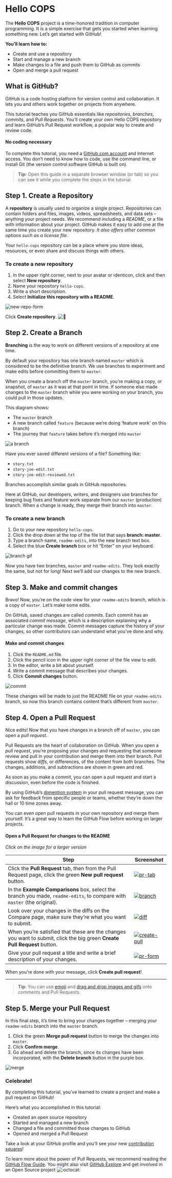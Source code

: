 # Hello COPS

The **Hello COPS** project is a time-honored tradition in computer programming. It is a simple exercise that gets you started when learning something new. Let’s get started with GitHub!

**You’ll learn how to:**

*   Create and use a repository
*   Start and manage a new branch
*   Make changes to a file and push them to GitHub as commits
*   Open and merge a pull request

## What is GitHub?

GitHub is a code hosting platform for version control and collaboration. It lets you and others work together on projects from anywhere.

This tutorial teaches you GitHub essentials like _repositories_, _branches_, _commits_, and _Pull Requests_. You’ll create your own Hello COPS repository and learn GitHub’s Pull Request workflow, a popular way to create and review code.

#### No coding necessary

To complete this tutorial, you need a [GitHub.com account](http://github.com) and Internet access. You don’t need to know how to code, use the command line, or install Git (the version control software GitHub is built on).

> **Tip:** Open this guide in a separate browser window (or tab) so you can see it while you complete the steps in the tutorial.

## Step 1\. Create a Repository

A **repository** is usually used to organize a single project. Repositories can contain folders and files, images, videos, spreadsheets, and data sets – anything your project needs. We recommend including a _README_, or a file with information about your project. GitHub makes it easy to add one at the same time you create your new repository. _It also offers other common options such as a license file._

Your `hello-cops` repository can be a place where you store ideas, resources, or even share and discuss things with others.

### To create a new repository

1.  In the upper right corner, next to your avatar or identicon, click <span class="octicon octicon-plus"></span>and then select **New repository**.
2.  Name your repository `hello-cops`.
3.  Write a short description.
4.  Select **Initialize this repository with a README**.

![new-repo-form](/images/create-new-repo.png)

Click **Create repository**. ![:tada:](https://assets-cdn.github.com/images/icons/emoji/unicode/1f389.png ":tada:")

## Step 2\. Create a Branch

**Branching** is the way to work on different versions of a repository at one time.

By default your repository has one branch named `master` which is considered to be the definitive branch. We use branches to experiment and make edits before committing them to `master`.

When you create a branch off the `master` branch, you’re making a copy, or snapshot, of `master` as it was at that point in time. If someone else made changes to the `master` branch while you were working on your branch, you could pull in those updates.

This diagram shows:

*   The `master` branch
*   A new branch called `feature` (because we’re doing ‘feature work’ on this branch)
*   The journey that `feature` takes before it’s merged into `master`

![a branch](/images/branching.png)

Have you ever saved different versions of a file? Something like:

*   `story.txt`
*   `story-joe-edit.txt`
*   `story-joe-edit-reviewed.txt`

Branches accomplish similar goals in GitHub repositories.

Here at GitHub, our developers, writers, and designers use branches for keeping bug fixes and feature work separate from our `master` (production) branch. When a change is ready, they merge their branch into `master`.

### To create a new branch

1.  Go to your new repository `hello-cops`.
2.  Click the drop down at the top of the file list that says **branch: master**.
3.  Type a branch name, `readme-edits`, into the new branch text box.
4.  Select the blue **Create branch** box or hit “Enter” on your keyboard.

![branch gif](/images/readme-edits.gif)

Now you have two branches, `master` and `readme-edits`. They look exactly the same, but not for long! Next we’ll add our changes to the new branch.

## Step 3\. Make and commit changes

Bravo! Now, you’re on the code view for your `readme-edits` branch, which is a copy of `master`. Let’s make some edits.

On GitHub, saved changes are called _commits_. Each commit has an associated _commit message_, which is a description explaining why a particular change was made. Commit messages capture the history of your changes, so other contributors can understand what you’ve done and why.

#### Make and commit changes

1.  Click the `README.md` file.
2.  Click the <span class="octicon octicon-pencil"></span>pencil icon in the upper right corner of the file view to edit.
3.  In the editor, write a bit about yourself.
4.  Write a commit message that describes your changes.
5.  Click **Commit changes** button.

![commit](/images/commit.png)

These changes will be made to just the README file on your `readme-edits` branch, so now this branch contains content that’s different from `master`.

## Step 4\. Open a Pull Request

Nice edits! Now that you have changes in a branch off of `master`, you can open a _pull request_.

Pull Requests are the heart of collaboration on GitHub. When you open a _pull request_, you’re proposing your changes and requesting that someone review and pull in your contribution and merge them into their branch. Pull requests show _diffs_, or differences, of the content from both branches. The changes, additions, and subtractions are shown in green and red.

As soon as you make a commit, you can open a pull request and start a discussion, even before the code is finished.

By using GitHub’s [@mention system](https://help.github.com/articles/about-writing-and-formatting-on-github/#text-formatting-toolbar) in your pull request message, you can ask for feedback from specific people or teams, whether they’re down the hall or 10 time zones away.

You can even open pull requests in your own repository and merge them yourself. It’s a great way to learn the GitHub Flow before working on larger projects.

#### Open a Pull Request for changes to the README

_Click on the image for a larger version_

| Step | Screenshot |
| ---- | ---------- |
Click the <span class="octicon octicon-git-pull-request"></span>**Pull Request** tab, then from the Pull Request page, click the green **New pull request** button. | [![pr-tab](/images/pr-tab.gif)](pr-tab.gif)
In the **Example Comparisons** box, select the branch you made, `readme-edits`, to compare with `master` (the original). | [![branch](/images/pick-branch.png)](pick-branch.png)
Look over your changes in the diffs on the Compare page, make sure they’re what you want to submit. | [![diff](/images/diff.png)](diff.png)
When you’re satisfied that these are the changes you want to submit, click the big green **Create Pull Request** button. | [![create-pull](/images/create-pr.png)](create-pr.png)
Give your pull request a title and write a brief description of your changes. | [![pr-form](/images/pr-form.png)](pr-form.png)

When you’re done with your message, click **Create pull request**!

* * *

> **Tip**: You can use [emoji](https://help.github.com/articles/basic-writing-and-formatting-syntax/#using-emoji) and [drag and drop images and gifs](https://help.github.com/articles/file-attachments-on-issues-and-pull-requests/) onto comments and Pull Requests.

## Step 5\. Merge your Pull Request

In this final step, it’s time to bring your changes together – merging your `readme-edits` branch into the `master` branch.

1.  Click the green **Merge pull request** button to merge the changes into `master`.
2.  Click **Confirm merge**.
3.  Go ahead and delete the branch, since its changes have been incorporated, with the **Delete branch** button in the purple box.

![merge](/images/delete-button.png)

### Celebrate!

By completing this tutorial, you’ve learned to create a project and make a pull request on GitHub! 

Here’s what you accomplished in this tutorial:

*   Created an open source repository
*   Started and managed a new branch
*   Changed a file and committed those changes to GitHub
*   Opened and merged a Pull Request

Take a look at your GitHub profile and you’ll see your new [contribution squares](https://help.github.com/articles/viewing-contributions)!

To learn more about the power of Pull Requests, we recommend reading the [GitHub Flow Guide](http://guides.github.com/overviews/flow/). You might also visit [GitHub Explore](http://github.com/explore) and get involved in an Open Source project ![:octocat:](https://assets-cdn.github.com/images/icons/emoji/octocat.png ":octocat:")
